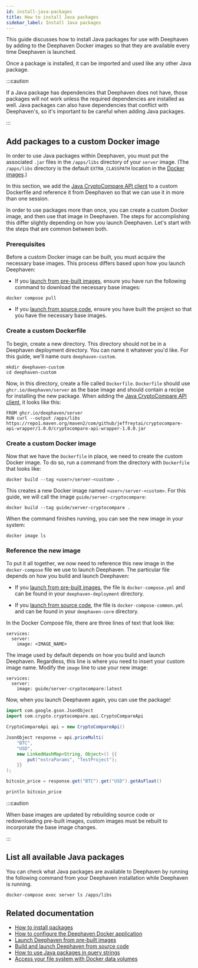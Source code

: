 ```yaml
---
id: install-java-packages
title: How to install Java packages
sidebar_label: Install Java packages
---
```


This guide discusses how to install Java packages for use with Deephaven by adding to the Deephaven Docker images so that they are available every time Deephaven is launched.

Once a package is installed, it can be imported and used like any other Java package.

:::caution

If a Java package has dependencies that Deephaven does not have, those packages will not work unless the required dependencies are installed as well. Java packages can also have dependencies that conflict with Deephaven's, so it's important to be careful when adding Java packages.

:::

## Add packages to a custom Docker image

In order to use Java packages within Deephaven, you must put the associated `.jar` files in the `/apps/libs` directory of your `server` image. (The `/apps/libs` directory is the default `EXTRA_CLASSPATH` location in the [Docker images](./configuration/docker-application.md).)

In this section, we add the [Java CryptoCompare API client](https://github.com/jeffreytai/cryptocompare-java-api-wrapper) to a custom Dockerfile and reference it from Deephaven so that we can use it in more than one session.

In order to use packages more than once, you can create a custom Docker image, and then use that image in Deephaven. The steps for accomplishing this differ slightly depending on how you launch Deephaven. Let's start with the steps that are common between both.

### Prerequisites

Before a custom Docker image can be built, you must acquire the necessary base images. This process differs based upon how you launch Deephaven:

- If you [launch from pre-built images](../tutorials/docker-install.md), ensure you have run the following command to download the necessary base images:

```shell
docker compose pull
```

- If you [launch from source code](./launch-build.md), ensure you have built the project so that you have the necessary base images.

### Create a custom Dockerfile

To begin, create a new directory. This directory should not be in a Deephaven deployment directory. You can name it whatever you'd like. For this guide, we'll name ours `deephaven-custom`.

```shell
mkdir deephaven-custom
cd deephaven-custom
```

Now, in this directory, create a file called `Dockerfile`. `Dockerfile` should use `ghcr.io/deephaven/server` as the base image and should contain a recipe for installing the new package. When adding the [Java CryptoCompare API client](https://github.com/jeffreytai/cryptocompare-java-api-wrapper), it looks like this:

```
FROM ghcr.io/deephaven/server
RUN curl --output /apps/libs
https://repo1.maven.org/maven2/com/github/jeffreytai/cryptocompare-api-wrapper/1.0.0/cryptocompare-api-wrapper-1.0.0.jar
```

### Create a custom Docker image

Now that we have the `Dockerfile` in place, we need to create the custom Docker image. To do so, run a command from the directory with `Dockerfile` that looks like:

```shell
docker build --tag <user>/server-<custom> .
```

This creates a new Docker image named `<user>/server-<custom>`. For this guide, we will call the image `guide/server-cryptocompare`:

```shell
docker build --tag guide/server-cryptocompare .
```

When the command finishes running, you can see the new image in your system:

```shell
docker image ls
```

### Reference the new image

To put it all together, we now need to reference this new image in the `docker-compose` file we use to launch Deephaven. The particular file depends on how you build and launch Deephaven:

- If you [launch from pre-built images](../tutorials/docker-install.md), the file is `docker-compose.yml` and can be found in your `deephaven-deployment` directory.

- If you [launch from source code](./launch-build.md), the file is `docker-compose-common.yml` and can be found in your `deephaven-core` directory.

In the Docker Compose file, there are three lines of text that look like:

```
services:
  server:
    image: <IMAGE_NAME>
```

The image used by default depends on how you build and launch Deephaven. Regardless, this line is where you need to insert your custom image name. Modify the `image` line to use your new image:

```
services:
  server:
    image: guide/server-cryptocompare:latest
```

Now, when you launch Deephaven again, you can use the package!

```groovy skip-test
import com.google.gson.JsonObject
import com.crypto.cryptocompare.api.CryptoCompareApi

CryptoCompareApi api = new CryptoCompareApi()

JsonObject response = api.priceMulti(
    "BTC",
    "USD",
    new LinkedHashMap<String, Object>() {{
        put("extraParams", "TestProject");
    }}
);

bitcoin_price = response.get("BTC").get("USD").getAsFloat()

println bitcoin_price
```

:::caution

When base images are updated by rebuilding source code or redownloading pre-built images, custom images must be rebuilt to incorporate the base image changes.

:::

## List all available Java packages

You can check what Java packages are available to Deephaven by running the following command from your Deephaven installation while Deephaven is running.

```bash
docker-compose exec server ls /apps/libs
```

## Related documentation

- [How to install packages](./install-packages.md)
- [How to configure the Deephaven Docker application](./configuration/docker-application.md)
- [Launch Deephaven from pre-built images](../tutorials/docker-install.md)
- [Build and launch Deephaven from source code](./launch-build.md)
- [How to use Java packages in query strings](./use-java-packages.md)
- [Access your file system with Docker data volumes](../conceptual/docker-data-volumes.md)
